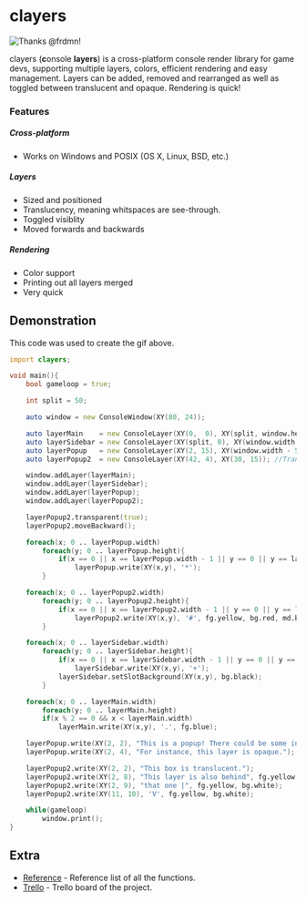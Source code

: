 # clayers

![Thanks @frdmn!](http://i.imgur.com/VsJkvFU.gif)

clayers (**c**onsole **layers**) is a cross-platform console render library for game devs, supporting multiple layers, colors, efficient rendering and easy management. Layers can be added, removed and rearranged as well as toggled between translucent and opaque. Rendering is quick!

### Features

##### Cross-platform

* Works on Windows and POSIX (OS X, Linux, BSD, etc.)

##### Layers

* Sized and positioned
* Translucency, meaning whitspaces are see-through.
* Toggled visiblity
* Moved forwards and backwards

##### Rendering

* Color support
* Printing out all layers merged
* Very quick

## Demonstration
This code was used to create the gif above.
```d
import clayers;

void main(){
	bool gameloop = true;

	int split = 50;

	auto window = new ConsoleWindow(XY(80, 24));

	auto layerMain    = new ConsoleLayer(XY(0,  0), XY(split, window.height));
	auto layerSidebar = new ConsoleLayer(XY(split, 0), XY(window.width - split, window.height)); //A sidebar
	auto layerPopup   = new ConsoleLayer(XY(2, 15), XY(window.width - 5, 7 )); //Opaque box
	auto layerPopup2  = new ConsoleLayer(XY(42, 4), XY(30, 15)); //Transparent box

	window.addLayer(layerMain);
	window.addLayer(layerSidebar);
	window.addLayer(layerPopup);
	window.addLayer(layerPopup2);

	layerPopup2.transparent(true);
	layerPopup2.moveBackward();

	foreach(x; 0 .. layerPopup.width)
		foreach(y; 0 .. layerPopup.height){
			if(x == 0 || x == layerPopup.width - 1 || y == 0 || y == layerPopup.height - 1)
				layerPopup.write(XY(x,y), '*');
		}

	foreach(x; 0 .. layerPopup2.width)
		foreach(y; 0 .. layerPopup2.height){
			if(x == 0 || x == layerPopup2.width - 1 || y == 0 || y == layerPopup2.height - 1)
				layerPopup2.write(XY(x,y), '#', fg.yellow, bg.red, md.bold);
		}

	foreach(x; 0 .. layerSidebar.width)
		foreach(y; 0 .. layerSidebar.height){
			if(x == 0 || x == layerSidebar.width - 1 || y == 0 || y == layerSidebar.height - 1)
				layerSidebar.write(XY(x,y), '+');
			layerSidebar.setSlotBackground(XY(x,y), bg.black);
		}

	foreach(x; 0 .. layerMain.width)
		foreach(y; 0 .. layerMain.height)
		if(x % 2 == 0 && x < layerMain.width)
			layerMain.write(XY(x,y), '.', fg.blue);

	layerPopup.write(XY(2, 2), "This is a popup! There could be some information in here.");
	layerPopup.write(XY(2, 4), "For instance, this layer is opaque.");

	layerPopup2.write(XY(2, 2), "This box is translucent.");
	layerPopup2.write(XY(2, 8), "This layer is also behind", fg.yellow, bg.white);
	layerPopup2.write(XY(2, 9), "that one |", fg.yellow, bg.white);
	layerPopup2.write(XY(11, 10), 'V', fg.yellow, bg.white);

	while(gameloop)
		window.print();
}
```

## Extra
* [Reference](../master/doc/REFERENCE.md) - Reference list of all the functions.
* [Trello](https://trello.com/b/p39UD2rJ/clayers) - Trello board of the project.
